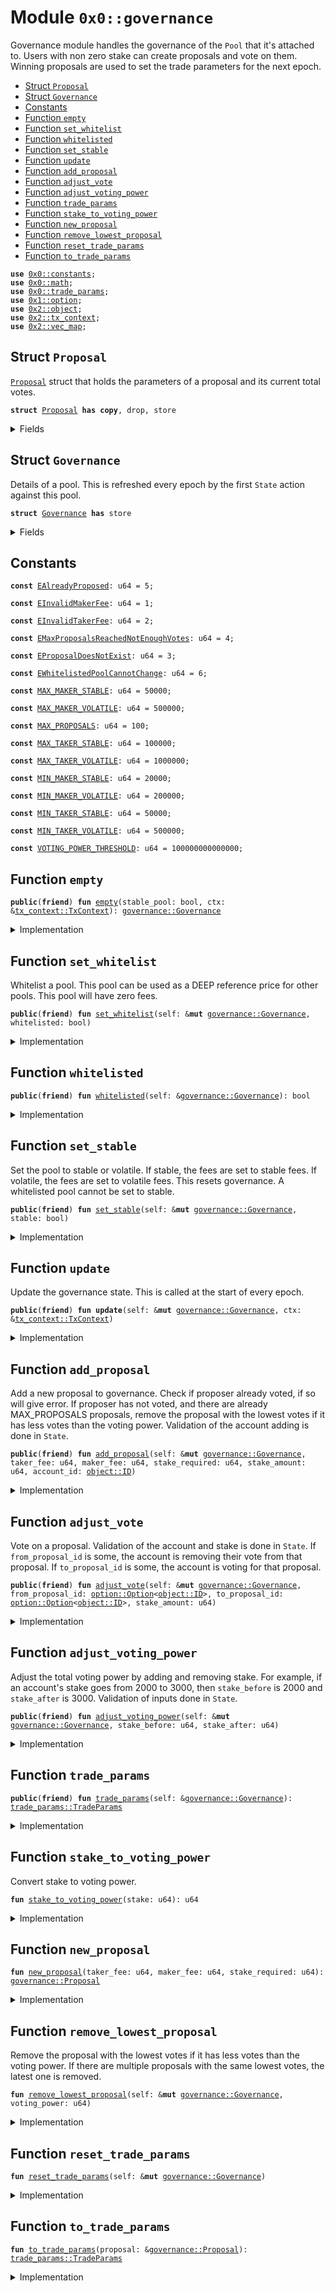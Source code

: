 
<a name="0x0_governance"></a>

# Module `0x0::governance`

Governance module handles the governance of the <code>Pool</code> that it's attached to.
Users with non zero stake can create proposals and vote on them. Winning
proposals are used to set the trade parameters for the next epoch.


-  [Struct `Proposal`](#0x0_governance_Proposal)
-  [Struct `Governance`](#0x0_governance_Governance)
-  [Constants](#@Constants_0)
-  [Function `empty`](#0x0_governance_empty)
-  [Function `set_whitelist`](#0x0_governance_set_whitelist)
-  [Function `whitelisted`](#0x0_governance_whitelisted)
-  [Function `set_stable`](#0x0_governance_set_stable)
-  [Function `update`](#0x0_governance_update)
-  [Function `add_proposal`](#0x0_governance_add_proposal)
-  [Function `adjust_vote`](#0x0_governance_adjust_vote)
-  [Function `adjust_voting_power`](#0x0_governance_adjust_voting_power)
-  [Function `trade_params`](#0x0_governance_trade_params)
-  [Function `stake_to_voting_power`](#0x0_governance_stake_to_voting_power)
-  [Function `new_proposal`](#0x0_governance_new_proposal)
-  [Function `remove_lowest_proposal`](#0x0_governance_remove_lowest_proposal)
-  [Function `reset_trade_params`](#0x0_governance_reset_trade_params)
-  [Function `to_trade_params`](#0x0_governance_to_trade_params)


<pre><code><b>use</b> <a href="constants.md#0x0_constants">0x0::constants</a>;
<b>use</b> <a href="math.md#0x0_math">0x0::math</a>;
<b>use</b> <a href="trade_params.md#0x0_trade_params">0x0::trade_params</a>;
<b>use</b> <a href="dependencies/move-stdlib/option.md#0x1_option">0x1::option</a>;
<b>use</b> <a href="dependencies/sui-framework/object.md#0x2_object">0x2::object</a>;
<b>use</b> <a href="dependencies/sui-framework/tx_context.md#0x2_tx_context">0x2::tx_context</a>;
<b>use</b> <a href="dependencies/sui-framework/vec_map.md#0x2_vec_map">0x2::vec_map</a>;
</code></pre>



<a name="0x0_governance_Proposal"></a>

## Struct `Proposal`

<code><a href="governance.md#0x0_governance_Proposal">Proposal</a></code> struct that holds the parameters of a proposal and its current total votes.


<pre><code><b>struct</b> <a href="governance.md#0x0_governance_Proposal">Proposal</a> <b>has</b> <b>copy</b>, drop, store
</code></pre>



<details>
<summary>Fields</summary>


<dl>
<dt>
<code>taker_fee: u64</code>
</dt>
<dd>

</dd>
<dt>
<code>maker_fee: u64</code>
</dt>
<dd>

</dd>
<dt>
<code>stake_required: u64</code>
</dt>
<dd>

</dd>
<dt>
<code>votes: u64</code>
</dt>
<dd>

</dd>
</dl>


</details>

<a name="0x0_governance_Governance"></a>

## Struct `Governance`

Details of a pool. This is refreshed every epoch by the first
<code>State</code> action against this pool.


<pre><code><b>struct</b> <a href="governance.md#0x0_governance_Governance">Governance</a> <b>has</b> store
</code></pre>



<details>
<summary>Fields</summary>


<dl>
<dt>
<code>epoch: u64</code>
</dt>
<dd>
 Tracks refreshes.
</dd>
<dt>
<code>whitelisted: bool</code>
</dt>
<dd>
 If Pool is whitelisted.
</dd>
<dt>
<code>stable: bool</code>
</dt>
<dd>
 If Pool is stable or volatile.
</dd>
<dt>
<code>proposals: <a href="dependencies/sui-framework/vec_map.md#0x2_vec_map_VecMap">vec_map::VecMap</a>&lt;<a href="dependencies/sui-framework/object.md#0x2_object_ID">object::ID</a>, <a href="governance.md#0x0_governance_Proposal">governance::Proposal</a>&gt;</code>
</dt>
<dd>
 List of proposals for the current epoch.
</dd>
<dt>
<code><a href="trade_params.md#0x0_trade_params">trade_params</a>: <a href="trade_params.md#0x0_trade_params_TradeParams">trade_params::TradeParams</a></code>
</dt>
<dd>
 Trade parameters for the current epoch.
</dd>
<dt>
<code>next_trade_params: <a href="trade_params.md#0x0_trade_params_TradeParams">trade_params::TradeParams</a></code>
</dt>
<dd>
 Trade parameters for the next epoch.
</dd>
<dt>
<code>voting_power: u64</code>
</dt>
<dd>
 All voting power from the current stakes.
</dd>
<dt>
<code>quorum: u64</code>
</dt>
<dd>
 Quorum for the current epoch.
</dd>
</dl>


</details>

<a name="@Constants_0"></a>

## Constants


<a name="0x0_governance_EAlreadyProposed"></a>



<pre><code><b>const</b> <a href="governance.md#0x0_governance_EAlreadyProposed">EAlreadyProposed</a>: u64 = 5;
</code></pre>



<a name="0x0_governance_EInvalidMakerFee"></a>



<pre><code><b>const</b> <a href="governance.md#0x0_governance_EInvalidMakerFee">EInvalidMakerFee</a>: u64 = 1;
</code></pre>



<a name="0x0_governance_EInvalidTakerFee"></a>



<pre><code><b>const</b> <a href="governance.md#0x0_governance_EInvalidTakerFee">EInvalidTakerFee</a>: u64 = 2;
</code></pre>



<a name="0x0_governance_EMaxProposalsReachedNotEnoughVotes"></a>



<pre><code><b>const</b> <a href="governance.md#0x0_governance_EMaxProposalsReachedNotEnoughVotes">EMaxProposalsReachedNotEnoughVotes</a>: u64 = 4;
</code></pre>



<a name="0x0_governance_EProposalDoesNotExist"></a>



<pre><code><b>const</b> <a href="governance.md#0x0_governance_EProposalDoesNotExist">EProposalDoesNotExist</a>: u64 = 3;
</code></pre>



<a name="0x0_governance_EWhitelistedPoolCannotChange"></a>



<pre><code><b>const</b> <a href="governance.md#0x0_governance_EWhitelistedPoolCannotChange">EWhitelistedPoolCannotChange</a>: u64 = 6;
</code></pre>



<a name="0x0_governance_MAX_MAKER_STABLE"></a>



<pre><code><b>const</b> <a href="governance.md#0x0_governance_MAX_MAKER_STABLE">MAX_MAKER_STABLE</a>: u64 = 50000;
</code></pre>



<a name="0x0_governance_MAX_MAKER_VOLATILE"></a>



<pre><code><b>const</b> <a href="governance.md#0x0_governance_MAX_MAKER_VOLATILE">MAX_MAKER_VOLATILE</a>: u64 = 500000;
</code></pre>



<a name="0x0_governance_MAX_PROPOSALS"></a>



<pre><code><b>const</b> <a href="governance.md#0x0_governance_MAX_PROPOSALS">MAX_PROPOSALS</a>: u64 = 100;
</code></pre>



<a name="0x0_governance_MAX_TAKER_STABLE"></a>



<pre><code><b>const</b> <a href="governance.md#0x0_governance_MAX_TAKER_STABLE">MAX_TAKER_STABLE</a>: u64 = 100000;
</code></pre>



<a name="0x0_governance_MAX_TAKER_VOLATILE"></a>



<pre><code><b>const</b> <a href="governance.md#0x0_governance_MAX_TAKER_VOLATILE">MAX_TAKER_VOLATILE</a>: u64 = 1000000;
</code></pre>



<a name="0x0_governance_MIN_MAKER_STABLE"></a>



<pre><code><b>const</b> <a href="governance.md#0x0_governance_MIN_MAKER_STABLE">MIN_MAKER_STABLE</a>: u64 = 20000;
</code></pre>



<a name="0x0_governance_MIN_MAKER_VOLATILE"></a>



<pre><code><b>const</b> <a href="governance.md#0x0_governance_MIN_MAKER_VOLATILE">MIN_MAKER_VOLATILE</a>: u64 = 200000;
</code></pre>



<a name="0x0_governance_MIN_TAKER_STABLE"></a>



<pre><code><b>const</b> <a href="governance.md#0x0_governance_MIN_TAKER_STABLE">MIN_TAKER_STABLE</a>: u64 = 50000;
</code></pre>



<a name="0x0_governance_MIN_TAKER_VOLATILE"></a>



<pre><code><b>const</b> <a href="governance.md#0x0_governance_MIN_TAKER_VOLATILE">MIN_TAKER_VOLATILE</a>: u64 = 500000;
</code></pre>



<a name="0x0_governance_VOTING_POWER_THRESHOLD"></a>



<pre><code><b>const</b> <a href="governance.md#0x0_governance_VOTING_POWER_THRESHOLD">VOTING_POWER_THRESHOLD</a>: u64 = 100000000000000;
</code></pre>



<a name="0x0_governance_empty"></a>

## Function `empty`



<pre><code><b>public</b>(<b>friend</b>) <b>fun</b> <a href="governance.md#0x0_governance_empty">empty</a>(stable_pool: bool, ctx: &<a href="dependencies/sui-framework/tx_context.md#0x2_tx_context_TxContext">tx_context::TxContext</a>): <a href="governance.md#0x0_governance_Governance">governance::Governance</a>
</code></pre>



<details>
<summary>Implementation</summary>


<pre><code><b>public</b>(package) <b>fun</b> <a href="governance.md#0x0_governance_empty">empty</a>(
    stable_pool: bool,
    ctx: &TxContext,
): <a href="governance.md#0x0_governance_Governance">Governance</a> {
    <b>let</b> default_taker = <b>if</b> (stable_pool) { <a href="governance.md#0x0_governance_MAX_TAKER_STABLE">MAX_TAKER_STABLE</a> } <b>else</b> { <a href="governance.md#0x0_governance_MAX_TAKER_VOLATILE">MAX_TAKER_VOLATILE</a> };
    <b>let</b> default_maker = <b>if</b> (stable_pool) { <a href="governance.md#0x0_governance_MAX_MAKER_STABLE">MAX_MAKER_STABLE</a> } <b>else</b> { <a href="governance.md#0x0_governance_MAX_MAKER_VOLATILE">MAX_MAKER_VOLATILE</a> };
    <a href="governance.md#0x0_governance_Governance">Governance</a> {
        epoch: ctx.epoch(),
        whitelisted: <b>false</b>,
        stable: stable_pool,
        proposals: <a href="dependencies/sui-framework/vec_map.md#0x2_vec_map_empty">vec_map::empty</a>(),
        <a href="trade_params.md#0x0_trade_params">trade_params</a>: <a href="trade_params.md#0x0_trade_params_new">trade_params::new</a>(default_taker, default_maker, <a href="constants.md#0x0_constants_default_stake_required">constants::default_stake_required</a>()),
        next_trade_params: <a href="trade_params.md#0x0_trade_params_new">trade_params::new</a>(default_taker, default_maker, <a href="constants.md#0x0_constants_default_stake_required">constants::default_stake_required</a>()),
        voting_power: 0,
        quorum: 0,
    }
}
</code></pre>



</details>

<a name="0x0_governance_set_whitelist"></a>

## Function `set_whitelist`

Whitelist a pool. This pool can be used as a DEEP reference price for
other pools. This pool will have zero fees.


<pre><code><b>public</b>(<b>friend</b>) <b>fun</b> <a href="governance.md#0x0_governance_set_whitelist">set_whitelist</a>(self: &<b>mut</b> <a href="governance.md#0x0_governance_Governance">governance::Governance</a>, whitelisted: bool)
</code></pre>



<details>
<summary>Implementation</summary>


<pre><code><b>public</b>(package) <b>fun</b> <a href="governance.md#0x0_governance_set_whitelist">set_whitelist</a>(
    self: &<b>mut</b> <a href="governance.md#0x0_governance_Governance">Governance</a>,
    whitelisted: bool,
) {
    self.whitelisted = whitelisted;
    self.stable = <b>false</b>;
    self.<a href="governance.md#0x0_governance_reset_trade_params">reset_trade_params</a>();
}
</code></pre>



</details>

<a name="0x0_governance_whitelisted"></a>

## Function `whitelisted`



<pre><code><b>public</b>(<b>friend</b>) <b>fun</b> <a href="governance.md#0x0_governance_whitelisted">whitelisted</a>(self: &<a href="governance.md#0x0_governance_Governance">governance::Governance</a>): bool
</code></pre>



<details>
<summary>Implementation</summary>


<pre><code><b>public</b>(package) <b>fun</b> <a href="governance.md#0x0_governance_whitelisted">whitelisted</a>(self: &<a href="governance.md#0x0_governance_Governance">Governance</a>): bool {
    self.whitelisted
}
</code></pre>



</details>

<a name="0x0_governance_set_stable"></a>

## Function `set_stable`

Set the pool to stable or volatile. If stable, the fees are set to
stable fees. If volatile, the fees are set to volatile fees.
This resets governance. A whitelisted pool cannot be set to stable.


<pre><code><b>public</b>(<b>friend</b>) <b>fun</b> <a href="governance.md#0x0_governance_set_stable">set_stable</a>(self: &<b>mut</b> <a href="governance.md#0x0_governance_Governance">governance::Governance</a>, stable: bool)
</code></pre>



<details>
<summary>Implementation</summary>


<pre><code><b>public</b>(package) <b>fun</b> <a href="governance.md#0x0_governance_set_stable">set_stable</a>(
    self: &<b>mut</b> <a href="governance.md#0x0_governance_Governance">Governance</a>,
    stable: bool,
) {
    <b>assert</b>!(!self.whitelisted, <a href="governance.md#0x0_governance_EWhitelistedPoolCannotChange">EWhitelistedPoolCannotChange</a>);

    self.stable = stable;
    self.<a href="governance.md#0x0_governance_reset_trade_params">reset_trade_params</a>();
}
</code></pre>



</details>

<a name="0x0_governance_update"></a>

## Function `update`

Update the governance state. This is called at the start of every epoch.


<pre><code><b>public</b>(<b>friend</b>) <b>fun</b> <b>update</b>(self: &<b>mut</b> <a href="governance.md#0x0_governance_Governance">governance::Governance</a>, ctx: &<a href="dependencies/sui-framework/tx_context.md#0x2_tx_context_TxContext">tx_context::TxContext</a>)
</code></pre>



<details>
<summary>Implementation</summary>


<pre><code><b>public</b>(package) <b>fun</b> <b>update</b>(self: &<b>mut</b> <a href="governance.md#0x0_governance_Governance">Governance</a>, ctx: &TxContext) {
    <b>let</b> epoch = ctx.epoch();
    <b>if</b> (self.epoch == epoch) <b>return</b>;

    self.epoch = epoch;
    self.quorum = math::mul(self.voting_power, <a href="constants.md#0x0_constants_half">constants::half</a>());
    self.proposals = <a href="dependencies/sui-framework/vec_map.md#0x2_vec_map_empty">vec_map::empty</a>();
    self.<a href="trade_params.md#0x0_trade_params">trade_params</a> = self.next_trade_params;
}
</code></pre>



</details>

<a name="0x0_governance_add_proposal"></a>

## Function `add_proposal`

Add a new proposal to governance.
Check if proposer already voted, if so will give error.
If proposer has not voted, and there are already MAX_PROPOSALS proposals,
remove the proposal with the lowest votes if it has less votes than the voting power.
Validation of the account adding is done in <code>State</code>.


<pre><code><b>public</b>(<b>friend</b>) <b>fun</b> <a href="governance.md#0x0_governance_add_proposal">add_proposal</a>(self: &<b>mut</b> <a href="governance.md#0x0_governance_Governance">governance::Governance</a>, taker_fee: u64, maker_fee: u64, stake_required: u64, stake_amount: u64, account_id: <a href="dependencies/sui-framework/object.md#0x2_object_ID">object::ID</a>)
</code></pre>



<details>
<summary>Implementation</summary>


<pre><code><b>public</b>(package) <b>fun</b> <a href="governance.md#0x0_governance_add_proposal">add_proposal</a>(
    self: &<b>mut</b> <a href="governance.md#0x0_governance_Governance">Governance</a>,
    taker_fee: u64,
    maker_fee: u64,
    stake_required: u64,
    stake_amount: u64,
    account_id: ID,
) {
    <b>assert</b>!(!self.proposals.contains(&account_id), <a href="governance.md#0x0_governance_EAlreadyProposed">EAlreadyProposed</a>);
    <b>assert</b>!(!self.whitelisted, <a href="governance.md#0x0_governance_EWhitelistedPoolCannotChange">EWhitelistedPoolCannotChange</a>);

    <b>if</b> (self.stable) {
        <b>assert</b>!(taker_fee &gt;= <a href="governance.md#0x0_governance_MIN_TAKER_STABLE">MIN_TAKER_STABLE</a> && taker_fee &lt;= <a href="governance.md#0x0_governance_MAX_TAKER_STABLE">MAX_TAKER_STABLE</a>, <a href="governance.md#0x0_governance_EInvalidTakerFee">EInvalidTakerFee</a>);
        <b>assert</b>!(maker_fee &gt;= <a href="governance.md#0x0_governance_MIN_MAKER_STABLE">MIN_MAKER_STABLE</a> && maker_fee &lt;= <a href="governance.md#0x0_governance_MAX_MAKER_STABLE">MAX_MAKER_STABLE</a>, <a href="governance.md#0x0_governance_EInvalidMakerFee">EInvalidMakerFee</a>);
    } <b>else</b> {
        <b>assert</b>!(taker_fee &gt;= <a href="governance.md#0x0_governance_MIN_TAKER_VOLATILE">MIN_TAKER_VOLATILE</a> && taker_fee &lt;= <a href="governance.md#0x0_governance_MAX_TAKER_VOLATILE">MAX_TAKER_VOLATILE</a>, <a href="governance.md#0x0_governance_EInvalidTakerFee">EInvalidTakerFee</a>);
        <b>assert</b>!(maker_fee &gt;= <a href="governance.md#0x0_governance_MIN_MAKER_VOLATILE">MIN_MAKER_VOLATILE</a> && maker_fee &lt;= <a href="governance.md#0x0_governance_MAX_MAKER_VOLATILE">MAX_MAKER_VOLATILE</a>, <a href="governance.md#0x0_governance_EInvalidMakerFee">EInvalidMakerFee</a>);
    };

    <b>let</b> voting_power = <a href="governance.md#0x0_governance_stake_to_voting_power">stake_to_voting_power</a>(stake_amount);
    <b>if</b> (self.proposals.size() == <a href="governance.md#0x0_governance_MAX_PROPOSALS">MAX_PROPOSALS</a>) {
        self.<a href="governance.md#0x0_governance_remove_lowest_proposal">remove_lowest_proposal</a>(voting_power);
    };

    <b>let</b> new_proposal = <a href="governance.md#0x0_governance_new_proposal">new_proposal</a>(taker_fee, maker_fee, stake_required);
    self.proposals.insert(account_id, new_proposal);
}
</code></pre>



</details>

<a name="0x0_governance_adjust_vote"></a>

## Function `adjust_vote`

Vote on a proposal. Validation of the account and stake is done in <code>State</code>.
If <code>from_proposal_id</code> is some, the account is removing their vote from that proposal.
If <code>to_proposal_id</code> is some, the account is voting for that proposal.


<pre><code><b>public</b>(<b>friend</b>) <b>fun</b> <a href="governance.md#0x0_governance_adjust_vote">adjust_vote</a>(self: &<b>mut</b> <a href="governance.md#0x0_governance_Governance">governance::Governance</a>, from_proposal_id: <a href="dependencies/move-stdlib/option.md#0x1_option_Option">option::Option</a>&lt;<a href="dependencies/sui-framework/object.md#0x2_object_ID">object::ID</a>&gt;, to_proposal_id: <a href="dependencies/move-stdlib/option.md#0x1_option_Option">option::Option</a>&lt;<a href="dependencies/sui-framework/object.md#0x2_object_ID">object::ID</a>&gt;, stake_amount: u64)
</code></pre>



<details>
<summary>Implementation</summary>


<pre><code><b>public</b>(package) <b>fun</b> <a href="governance.md#0x0_governance_adjust_vote">adjust_vote</a>(
    self: &<b>mut</b> <a href="governance.md#0x0_governance_Governance">Governance</a>,
    from_proposal_id: Option&lt;ID&gt;,
    to_proposal_id: Option&lt;ID&gt;,
    stake_amount: u64,
) {
    <b>let</b> votes = <a href="governance.md#0x0_governance_stake_to_voting_power">stake_to_voting_power</a>(stake_amount);

    <b>if</b> (from_proposal_id.is_some() && self.proposals.contains(from_proposal_id.borrow())) {
        <b>let</b> proposal = &<b>mut</b> self.proposals[from_proposal_id.borrow()];
        proposal.votes = proposal.votes - votes;
        <b>if</b> (proposal.votes + votes &gt; self.quorum && proposal.votes &lt; self.quorum) {
            self.next_trade_params = self.<a href="trade_params.md#0x0_trade_params">trade_params</a>;
        };
    };

    <b>if</b> (to_proposal_id.is_some()) {
        <b>assert</b>!(self.proposals.contains(to_proposal_id.borrow()), <a href="governance.md#0x0_governance_EProposalDoesNotExist">EProposalDoesNotExist</a>);

        <b>let</b> proposal = &<b>mut</b> self.proposals[to_proposal_id.borrow()];
        proposal.votes = proposal.votes + votes;
        <b>if</b> (proposal.votes &gt; self.quorum) {
            self.next_trade_params = proposal.<a href="governance.md#0x0_governance_to_trade_params">to_trade_params</a>();
        };
    };
}
</code></pre>



</details>

<a name="0x0_governance_adjust_voting_power"></a>

## Function `adjust_voting_power`

Adjust the total voting power by adding and removing stake. For example, if an account's
stake goes from 2000 to 3000, then <code>stake_before</code> is 2000 and <code>stake_after</code> is 3000.
Validation of inputs done in <code>State</code>.


<pre><code><b>public</b>(<b>friend</b>) <b>fun</b> <a href="governance.md#0x0_governance_adjust_voting_power">adjust_voting_power</a>(self: &<b>mut</b> <a href="governance.md#0x0_governance_Governance">governance::Governance</a>, stake_before: u64, stake_after: u64)
</code></pre>



<details>
<summary>Implementation</summary>


<pre><code><b>public</b>(package) <b>fun</b> <a href="governance.md#0x0_governance_adjust_voting_power">adjust_voting_power</a>(
    self: &<b>mut</b> <a href="governance.md#0x0_governance_Governance">Governance</a>,
    stake_before: u64,
    stake_after: u64,
) {
    self.voting_power =
        self.voting_power +
        <a href="governance.md#0x0_governance_stake_to_voting_power">stake_to_voting_power</a>(stake_after) -
        <a href="governance.md#0x0_governance_stake_to_voting_power">stake_to_voting_power</a>(stake_before);
}
</code></pre>



</details>

<a name="0x0_governance_trade_params"></a>

## Function `trade_params`



<pre><code><b>public</b>(<b>friend</b>) <b>fun</b> <a href="trade_params.md#0x0_trade_params">trade_params</a>(self: &<a href="governance.md#0x0_governance_Governance">governance::Governance</a>): <a href="trade_params.md#0x0_trade_params_TradeParams">trade_params::TradeParams</a>
</code></pre>



<details>
<summary>Implementation</summary>


<pre><code><b>public</b>(package) <b>fun</b> <a href="trade_params.md#0x0_trade_params">trade_params</a>(self: &<a href="governance.md#0x0_governance_Governance">Governance</a>): TradeParams {
    self.<a href="trade_params.md#0x0_trade_params">trade_params</a>
}
</code></pre>



</details>

<a name="0x0_governance_stake_to_voting_power"></a>

## Function `stake_to_voting_power`

Convert stake to voting power.


<pre><code><b>fun</b> <a href="governance.md#0x0_governance_stake_to_voting_power">stake_to_voting_power</a>(stake: u64): u64
</code></pre>



<details>
<summary>Implementation</summary>


<pre><code><b>fun</b> <a href="governance.md#0x0_governance_stake_to_voting_power">stake_to_voting_power</a>(
    stake: u64
): u64 {
    <b>let</b> <b>mut</b> voting_power = <a href="dependencies/sui-framework/math.md#0x2_math_min">math::min</a>(stake, <a href="governance.md#0x0_governance_VOTING_POWER_THRESHOLD">VOTING_POWER_THRESHOLD</a>);
    <b>if</b> (stake &gt; <a href="governance.md#0x0_governance_VOTING_POWER_THRESHOLD">VOTING_POWER_THRESHOLD</a>) {
        voting_power = voting_power + <a href="dependencies/sui-framework/math.md#0x2_math_sqrt">math::sqrt</a>(stake) - <a href="dependencies/sui-framework/math.md#0x2_math_sqrt">math::sqrt</a>(<a href="governance.md#0x0_governance_VOTING_POWER_THRESHOLD">VOTING_POWER_THRESHOLD</a>);
    };

    voting_power
}
</code></pre>



</details>

<a name="0x0_governance_new_proposal"></a>

## Function `new_proposal`



<pre><code><b>fun</b> <a href="governance.md#0x0_governance_new_proposal">new_proposal</a>(taker_fee: u64, maker_fee: u64, stake_required: u64): <a href="governance.md#0x0_governance_Proposal">governance::Proposal</a>
</code></pre>



<details>
<summary>Implementation</summary>


<pre><code><b>fun</b> <a href="governance.md#0x0_governance_new_proposal">new_proposal</a>(taker_fee: u64, maker_fee: u64, stake_required: u64): <a href="governance.md#0x0_governance_Proposal">Proposal</a> {
    <a href="governance.md#0x0_governance_Proposal">Proposal</a> {
        taker_fee,
        maker_fee,
        stake_required,
        votes: 0,
    }
}
</code></pre>



</details>

<a name="0x0_governance_remove_lowest_proposal"></a>

## Function `remove_lowest_proposal`

Remove the proposal with the lowest votes if it has less votes than the voting power.
If there are multiple proposals with the same lowest votes, the latest one is removed.


<pre><code><b>fun</b> <a href="governance.md#0x0_governance_remove_lowest_proposal">remove_lowest_proposal</a>(self: &<b>mut</b> <a href="governance.md#0x0_governance_Governance">governance::Governance</a>, voting_power: u64)
</code></pre>



<details>
<summary>Implementation</summary>


<pre><code><b>fun</b> <a href="governance.md#0x0_governance_remove_lowest_proposal">remove_lowest_proposal</a>(
    self: &<b>mut</b> <a href="governance.md#0x0_governance_Governance">Governance</a>,
    voting_power: u64,
) {
    <b>let</b> <b>mut</b> removal_id = <a href="dependencies/move-stdlib/option.md#0x1_option_none">option::none</a>&lt;ID&gt;();
    <b>let</b> <b>mut</b> cur_lowest_votes = <a href="constants.md#0x0_constants_max_u64">constants::max_u64</a>();
    <b>let</b> (keys, values) = self.proposals.into_keys_values();
    <b>let</b> <b>mut</b> i = 0;

    <b>while</b> (i &lt; self.proposals.size()) {
        <b>let</b> proposal_votes = values[i].votes;
        <b>if</b> (proposal_votes &lt; voting_power && proposal_votes &lt;= cur_lowest_votes) {
            removal_id = <a href="dependencies/move-stdlib/option.md#0x1_option_some">option::some</a>(keys[i]);
            cur_lowest_votes = proposal_votes;
        };
        i = i + 1;
    };

    <b>assert</b>!(removal_id.is_some(), <a href="governance.md#0x0_governance_EMaxProposalsReachedNotEnoughVotes">EMaxProposalsReachedNotEnoughVotes</a>);
    self.proposals.remove(removal_id.borrow());
}
</code></pre>



</details>

<a name="0x0_governance_reset_trade_params"></a>

## Function `reset_trade_params`



<pre><code><b>fun</b> <a href="governance.md#0x0_governance_reset_trade_params">reset_trade_params</a>(self: &<b>mut</b> <a href="governance.md#0x0_governance_Governance">governance::Governance</a>)
</code></pre>



<details>
<summary>Implementation</summary>


<pre><code><b>fun</b> <a href="governance.md#0x0_governance_reset_trade_params">reset_trade_params</a>(
    self: &<b>mut</b> <a href="governance.md#0x0_governance_Governance">Governance</a>,
) {
    self.proposals = <a href="dependencies/sui-framework/vec_map.md#0x2_vec_map_empty">vec_map::empty</a>();
    <b>let</b> stake = self.<a href="trade_params.md#0x0_trade_params">trade_params</a>.stake_required();
    <b>if</b> (self.whitelisted) {
        self.<a href="trade_params.md#0x0_trade_params">trade_params</a> = <a href="trade_params.md#0x0_trade_params_new">trade_params::new</a>(0, 0, 0);
    } <b>else</b> <b>if</b> (self.stable) {
        self.<a href="trade_params.md#0x0_trade_params">trade_params</a> = <a href="trade_params.md#0x0_trade_params_new">trade_params::new</a>(<a href="governance.md#0x0_governance_MAX_TAKER_STABLE">MAX_TAKER_STABLE</a>, <a href="governance.md#0x0_governance_MAX_MAKER_STABLE">MAX_MAKER_STABLE</a>, stake);
    } <b>else</b> {
        self.<a href="trade_params.md#0x0_trade_params">trade_params</a> = <a href="trade_params.md#0x0_trade_params_new">trade_params::new</a>(<a href="governance.md#0x0_governance_MAX_TAKER_VOLATILE">MAX_TAKER_VOLATILE</a>, <a href="governance.md#0x0_governance_MAX_MAKER_VOLATILE">MAX_MAKER_VOLATILE</a>, stake);
    };
    self.next_trade_params = self.<a href="trade_params.md#0x0_trade_params">trade_params</a>;
}
</code></pre>



</details>

<a name="0x0_governance_to_trade_params"></a>

## Function `to_trade_params`



<pre><code><b>fun</b> <a href="governance.md#0x0_governance_to_trade_params">to_trade_params</a>(proposal: &<a href="governance.md#0x0_governance_Proposal">governance::Proposal</a>): <a href="trade_params.md#0x0_trade_params_TradeParams">trade_params::TradeParams</a>
</code></pre>



<details>
<summary>Implementation</summary>


<pre><code><b>fun</b> <a href="governance.md#0x0_governance_to_trade_params">to_trade_params</a>(proposal: &<a href="governance.md#0x0_governance_Proposal">Proposal</a>): TradeParams {
    <a href="trade_params.md#0x0_trade_params_new">trade_params::new</a>(proposal.taker_fee, proposal.maker_fee, proposal.stake_required)
}
</code></pre>



</details>
